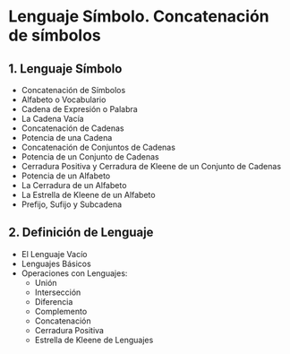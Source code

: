 # Lenguaje Símbolo. Concatenación de símbolos


## 1. Lenguaje Símbolo
   - Concatenación de Símbolos
   - Alfabeto o Vocabulario
   - Cadena de Expresión o Palabra
   - La Cadena Vacía
   - Concatenación de Cadenas
   - Potencia de una Cadena
   - Concatenación de Conjuntos de Cadenas
   - Potencia de un Conjunto de Cadenas
   - Cerradura Positiva y Cerradura de Kleene de un Conjunto de Cadenas
   - Potencia de un Alfabeto
   - La Cerradura de un Alfabeto
   - La Estrella de Kleene de un Alfabeto
   - Prefijo, Sufijo y Subcadena

## 2. Definición de Lenguaje
   - El Lenguaje Vacío
   - Lenguajes Básicos
   - Operaciones con Lenguajes:
     - Unión
     - Intersección
     - Diferencia
     - Complemento
     - Concatenación
     - Cerradura Positiva
     - Estrella de Kleene de Lenguajes
